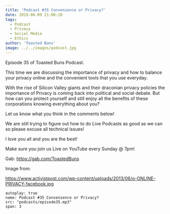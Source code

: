 ```yaml
---
title: 'Podcast #35 Convenience or Privacy?'
date: 2019-06-09 21:00:28
tags:
  - Podcast
  - Privacy
  - Social Media
  - Ethics
author: 'Toasted Buns'
image: ../../images/podcast.jpg
---
```

Episode 35 of Toasted Buns Podcast.

This time we are discussing the importance of privacy and how to balance your privacy online and the convenient tools that you use everyday.

With the rise of Silicon Valley giants and their draconian privacy policies the importance of Privacy is coming back into political and social debate. But how can you protect yourself and still enjoy all the benefits of these corporations knowing everything about you?

Let us know what you think in the comments below!

We are still trying to figure out how to do Live Podcasts as good as we can so please excuse all technical issues!

I love you all and you are the best!

Make sure you join us Live on YouTube every Sunday @ 7pm!

Gab: https://gab.com/ToastedBuns

 

<script async src="//pagead2.googlesyndication.com/pagead/js/adsbygoogle.js"></script><ins class="adsbygoogle" style="display:block; text-align:center;"  data-ad-layout="in-article"  data-ad-format="fluid"  data-ad-client="ca-pub-2164900147810573"  data-ad-slot="8817307412"></ins><script>(adsbygoogle = window.adsbygoogle || []).push({});</script>

 

Image from:

https://www.activistpost.com/wp-content/uploads/2013/06/o-ONLINE-PRIVACY-facebook.jpg

```audio
autoplay: true
name: Podcast #35 Convenience or Privacy?
src: "podcasts/episode35.mp3"
span: 3
```
